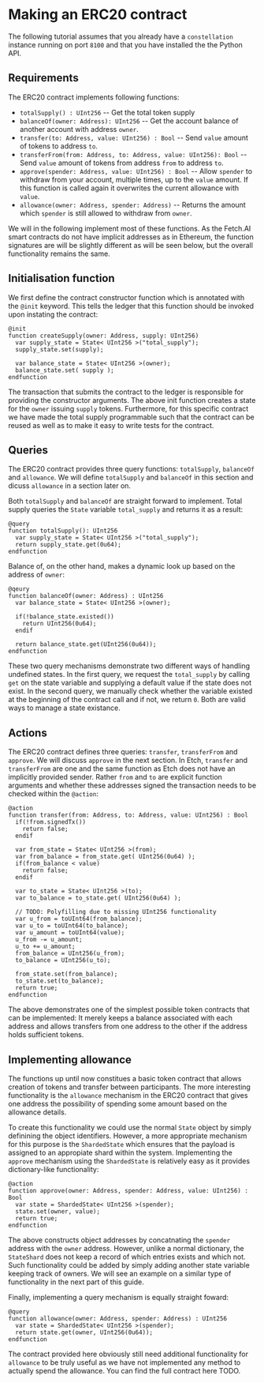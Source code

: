 # Making an ERC20 contract
The following tutorial assumes that you already have a `constellation` instance running on port `8100` and that you have installed the the Python API.

## Requirements
The ERC20 contract implements following functions:

- `totalSupply() : UInt256` -- Get the total token supply
- `balanceOf(owner: Address): UInt256` -- Get the account balance of another account with address `owner`.
- `transfer(to: Address, value: UInt256) : Bool` -- Send `value` amount of tokens to address `to`.
- `transferFrom(from: Address, to: Address, value: UInt256): Bool` -- Send `value` amount of tokens from address `from` to address `to`.
- `approve(spender: Address, value: UInt256) : Bool` -- Allow `spender` to withdraw from your account, multiple times, up to the `value` amount. If this function is called again it overwrites the current allowance with `value`.
- `allowance(owner: Address, spender: Address)` -- Returns the amount which `spender` is still allowed to withdraw from `owner`.

We will in the following implement most of these functions. As the Fetch.AI smart contracts do not have implicit addresses as in Ethereum, the function signatures are will be slightly different as will be seen below, but the overall functionality remains the same.


## Initialisation function
We first define the contract constructor function which is annotated with the `@init` keyword. This tells the ledger that this function should be invoked upon instating the contract:
```
@init
function createSupply(owner: Address, supply: UInt256)
  var supply_state = State< UInt256 >("total_supply");  
  supply_state.set(supply);

  var balance_state = State< UInt256 >(owner);
  balance_state.set( supply );
endfunction
```
The transaction that submits the contract to the ledger is responsible for providing the constructor arguments. The above init function creates a state for the `owner` issuing `supply` tokens. Furthermore, for this specific contract we have made the total supply programmable such that the contract can be reused as well as to make it easy to write tests for the contract.

## Queries
The ERC20 contract provides three query functions: `totalSupply`, `balanceOf` and `allowance`. We will define `totalSupply` and `balanceOf` in this section and dicuss `allowance` in a section later on.

Both `totalSupply` and `balanceOf` are straight forward to implement. Total supply queries the `State` variable `total_supply` and returns it as a result:
```
@query
function totalSupply(): UInt256
  var supply_state = State< UInt256 >("total_supply"); 
  return supply_state.get(0u64); 
endfunction
```
Balance of, on the other hand, makes a dynamic look up based on the address of `owner`:
```
@qeury
function balanceOf(owner: Address) : UInt256
  var balance_state = State< UInt256 >(owner);

  if(!balance_state.existed())
    return UInt256(0u64);
  endif

  return balance_state.get(UInt256(0u64));
endfunction
```
These two query mechanisms demonstrate two different ways of handling undefined states. In the first query, we request the `total_supply` by calling `get` on the state variable and supplying a default value if the state does not exist. In the second query, we manually check whether the variable existed at the beginning of the contract call and if not, we return `0`. Both are valid ways to manage a state existance.

## Actions
The ERC20 contract defines three queries: `transfer`, `transferFrom` and `approve`. We will discuss `approve` in the next section. In Etch, `transfer` and `transferFrom` are one and the same function as Etch does not have an implicitly provided sender. Rather `from` and `to` are explicit function arguments and whether these addresses signed the transaction needs to be checked within the `@action`:
```
@action
function transfer(from: Address, to: Address, value: UInt256) : Bool
  if(!from.signedTx())
    return false;
  endif

  var from_state = State< UInt256 >(from);
  var from_balance = from_state.get( UInt256(0u64) );
  if(from_balance < value)
    return false;
  endif

  var to_state = State< UInt256 >(to);
  var to_balance = to_state.get( UInt256(0u64) );

  // TODO: Polyfilling due to missing UInt256 functionality
  var u_from = toUInt64(from_balance);  
  var u_to = toUInt64(to_balance);
  var u_amount = toUInt64(value);
  u_from -= u_amount;
  u_to += u_amount;
  from_balance = UInt256(u_from);
  to_balance = UInt256(u_to);  

  from_state.set(from_balance);
  to_state.set(to_balance);
  return true;
endfunction
```
The above demonstrates one of the simplest possible token contracts that can be implemented: It merely keeps a balance associated with each address and allows transfers from one address to the other if the address holds sufficient tokens.

## Implementing allowance
The functions up until now constitues a basic token contract that allows creation of tokens and transfer between participants. The more interesting functionality is the `allowance` mechanism in the ERC20 contract that gives one address the possibility of spending some amount based on the allowance details. 

To create this functionality we could use the normal `State` object by simply definining the object identifiers. However, a more appropriate mechanism for this purpose is the `ShardedState` which ensures that the payload is assigned to an appropiate shard within the system. Implementing the `approve` mechanism using the `ShardedState` is relatively easy as it provides dictionary-like functionality:
```
@action
function approve(owner: Address, spender: Address, value: UInt256) : Bool
  var state = ShardedState< UInt256 >(spender);
  state.set(owner, value);
  return true;
endfunction
```
The above constructs object addresses by concatnating the `spender` address with the `owner` address. However, unlike a normal dictionary, the `StateShard` does not keep a record of which entries exists and which not. Such functionality could be added by simply adding another state variable keeping track of owners. We will see an example on a similar type of functionality in the next part of this guide.

Finally, implementing a query mechanism is equally straight foward:
```
@query
function allowance(owner: Address, spender: Address) : UInt256
  var state = ShardedState< UInt256 >(spender);
  return state.get(owner, UInt256(0u64));
endfunction
```
The contract provided here obviously still need additional functionality for `allowance` to be truly useful as we have not implemented any method to actually spend the allowance. You can find the full contract here TODO.

